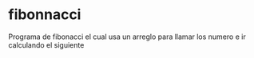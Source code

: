 # fibonnacci
Programa de fibonacci el cual usa un arreglo para llamar los numero e ir calculando el siguiente
